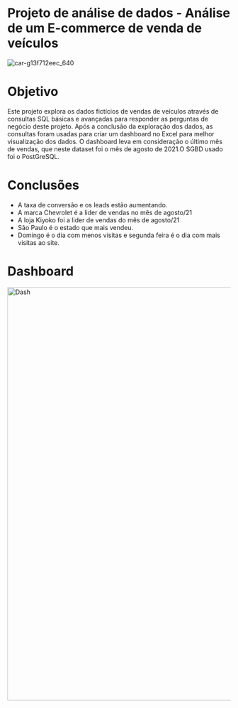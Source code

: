 # Projeto de análise de dados - Análise de um E-commerce de venda de veículos
![car-g13f712eec_640](https://user-images.githubusercontent.com/120759992/211122727-f9c3f268-5a58-4e04-a5ac-198a25d7153d.jpg)


# Objetivo

Este projeto explora os dados fictícios de vendas de veículos através de consultas SQL básicas e avançadas para responder as perguntas de negócio deste projeto. Após a conclusão da exploração dos dados, as consultas foram usadas para criar um dashboard no Excel para melhor visualização dos dados. O dashboard leva em consideração o último mês de vendas, que neste dataset foi o mês de agosto de 2021.O SGBD usado foi o PostGreSQL.

# Conclusões
- A taxa de conversão e os leads estão aumentando.
- A marca Chevrolet é a lider de vendas no mês de agosto/21
- A loja Kiyoko foi a lider de vendas do mês de agosto/21
- São Paulo é o estado que mais vendeu.
- Domingo é o dia com menos visitas e segunda feira é o dia com mais visitas ao site.

# Dashboard

<img width="931" alt="Dash" src="https://user-images.githubusercontent.com/120759992/211122786-8e254e92-010d-44e8-adde-19083d448821.png">
